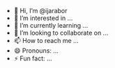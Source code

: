 - 👋 Hi, I’m @ijarabor
- 👀 I’m interested in ...
- 🌱 I’m currently learning ...
- 💞️ I’m looking to collaborate on ...
- 📫 How to reach me ...
- 😄 Pronouns: ...
- ⚡ Fun fact: ...

<!---
ijarabor/ijarabor is a ✨ special ✨ repository because its `README.md` (this file) appears on your GitHub profile.
You can click the Preview link to take a look at your changes.
--->
